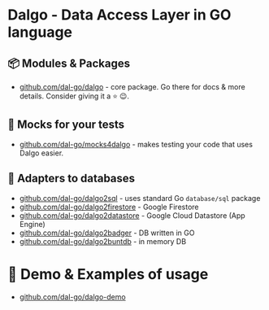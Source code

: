 # Dalgo - Data Access Layer in GO language

## 📦 Modules & Packages

- [github.com/dal-go/dalgo](https://github.com/dal-go/dalgo) - core package. Go there for docs & more details. Consider giving it a ⭐ 😉.

## 🧪 Mocks for your tests
- [github.com/dal-go/mocks4dalgo](https://github.com/dal-go/mocks4dalgo) - makes testing your code that uses Dalgo easier.

## 🔌 Adapters to databases
- [github.com/dal-go/dalgo2sql](https://github.com/dal-go/dalgo2sql) - uses standard Go `database/sql` package
- [github.com/dal-go/dalgo2firestore](https://github.com/dal-go/dalgo2firestore) - Google Firestore
- [github.com/dal-go/dalgo2datastore](https://github.com/dal-go/dalgo2datastore) - Google Cloud Datastore (App Engine)
- [github.com/dal-go/dalgo2badger](https://github.com/dal-go/dalgo2badger) - DB written in GO
- [github.com/dal-go/dalgo2buntdb](https://github.com/dal-go/dalgo2buntdb) - in memory DB

# 🍿 Demo & Examples of usage
- [github.com/dal-go/dalgo-demo](https://github.com/dal-go/dalgo-demo)

